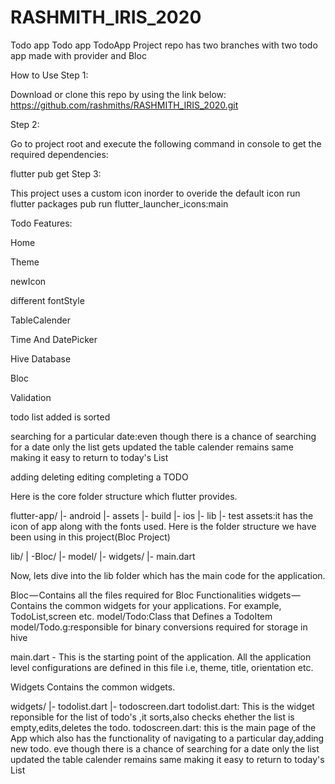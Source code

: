 # RASHMITH_IRIS_2020
Todo app
Todo app TodoApp Project repo has two branches with two todo app made with provider and Bloc

How to Use Step 1:

Download or clone this repo by using the link below:
https://github.com/rashmiths/RASHMITH_IRIS_2020.git

 Step 2:

Go to project root and execute the following command in console to get the required dependencies:

flutter pub get Step 3:

This project uses a custom icon inorder to overide the default icon run flutter packages pub run flutter_launcher_icons:main

Todo Features:

Home

Theme

newIcon

different fontStyle

TableCalender

Time And DatePicker

Hive Database

Bloc 

Validation

todo list added is sorted

searching for a particular date:even though there is a chance of searching for a date only the list gets updated the table calender remains same making it easy to return to today's List

adding deleting editing completing a TODO



Here is the core folder structure which flutter provides.

flutter-app/ |- android |- assets |- build |- ios |- lib |- test assets:it has the icon of app along with the fonts used. Here is the folder structure we have been using in this project(Bloc Project)

lib/ | -Bloc/ |- model/ |- widgets/ |- main.dart

Now, lets dive into the lib folder which has the main code for the application.

Bloc — Contains all the files required for Bloc Functionalities widgets — Contains the common widgets for your applications. For example, TodoList,screen etc.
model/Todo:Class that Defines a TodoItem
model/Todo.g:responsible for binary conversions required for storage in hive

main.dart - This is the starting point of the application. All the application level configurations are defined in this file i.e, theme, title, orientation etc.

Widgets Contains the common widgets.

widgets/ |- todolist.dart |- todoscreen.dart 
todolist.dart: This is the widget reponsible for the list of todo's ,it sorts,also checks ehether the list is empty,edits,deletes the todo. 
todoscreen.dart: this is the main page of the App which also has the functionality of navigating to a particular day,adding new todo. eve though there is a chance of searching for a date only the list updated the table calender remains same making it easy to return to today's List
